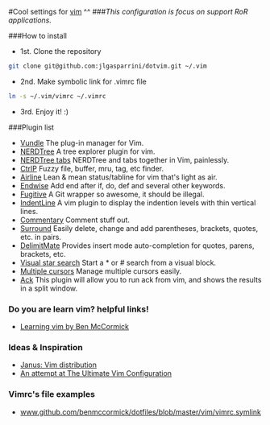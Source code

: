 #Cool settings for [vim](www.vim.org) ^^
###*This configuration is focus on support RoR applications.*

###How to install
* 1st. Clone the repository
```zsh
git clone git@github.com:jlgasparrini/dotvim.git ~/.vim
```

* 2nd. Make symbolic link for .vimrc file
```zsh
ln -s ~/.vim/vimrc ~/.vimrc
```

* 3rd. Enjoy it! :)

###Plugin list

- [Vundle](github.com/gmarik/Vundle.vim) The plug-in manager for Vim.
- [NERDTree](github.com/scrooloose/nerdtree) A tree explorer plugin for vim.
- [NERDTree tabs](github.com/jistr/vim-nerdtree-tabs) NERDTree and tabs together in Vim, painlessly.
- [CtrlP](github.com/kien/ctrlp.vim) Fuzzy file, buffer, mru, tag, etc finder.
- [Airline](github.com/bling/vim-airline) Lean & mean status/tabline for vim that's light as air.
- [Endwise](github.com/tpope/vim-endwise) Add end after if, do, def and several other keywords.
- [Fugitive](github.com/tpope/vim-fugitive) A Git wrapper so awesome, it should be illegal.
- [IndentLine](github.com/Yggdroot/indentLine) A vim plugin to display the indention levels with thin vertical lines.
- [Commentary](github.com/tpope/vim-commentary) Comment stuff out.
- [Surround](github.com/tpope/vim-surround) Easily delete, change and add parentheses, brackets, quotes, etc. in pairs.
- [DelimitMate](github.com/Raimondi/delimitMate) Provides insert mode auto-completion for quotes, parens, brackets, etc.
- [Visual star search](github.com/bronson/vim-visual-star-search) Start a * or # search from a visual block.
- [Multiple cursors](github.com/terryma/vim-multiple-cursors) Manage multiple cursors easily.
- [Ack](mileszs/ack.vim) This plugin will allow you to run ack from vim, and shows the results in a split window.

### Do you are learn vim? helpful links!

- [Learning vim by Ben McCormick](benmccormick.org/learning-vim-in-2014/)

### Ideas & Inspiration

- [Janus: Vim distribution](github.com/carlhuda/janus)
- [An attempt at The Ultimate Vim Configuration](github.com/kensodev)

### Vimrc's file examples

- www.github.com/benmccormick/dotfiles/blob/master/vim/vimrc.symlink
